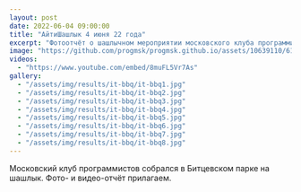 ```yaml
---
layout: post
date: 2022-06-04 09:00:00
title: "АйтиШашлык 4 июня 22 года"
excerpt: "Фотоотчёт о шашлычном мероприятии московского клуба программистов."
image: "https://github.com/progmsk/progmsk.github.io/assets/10639110/61605d32-8068-4497-8449-2685cf5127ab"
videos:
  - "https://www.youtube.com/embed/8muFL5Vr7As"
gallery:
  - "/assets/img/results/it-bbq/it-bbq1.jpg"
  - "/assets/img/results/it-bbq/it-bbq2.jpg"
  - "/assets/img/results/it-bbq/it-bbq3.jpg"
  - "/assets/img/results/it-bbq/it-bbq4.jpg"
  - "/assets/img/results/it-bbq/it-bbq5.jpg"
  - "/assets/img/results/it-bbq/it-bbq6.jpg"
  - "/assets/img/results/it-bbq/it-bbq7.jpg"
  - "/assets/img/results/it-bbq/it-bbq8.jpg"
---
```


Московский клуб программистов собрался в Битцевском парке на шашлык. Фото- и видео-отчёт прилагаем.
